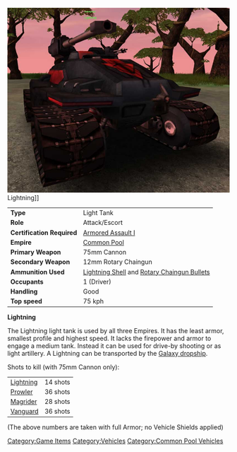 ![](images/Lightning.jpg "fig:Lightning.jpg") Lightning\]\]

|                            |                                                                                                                 |
| -------------------------- | --------------------------------------------------------------------------------------------------------------- |
| **Type**                   | Light Tank                                                                                                      |
| **Role**                   | Attack/Escort                                                                                                   |
| **Certification Required** | [Armored Assault I](Armored_Assault_I "wikilink")                                                               |
| **Empire**                 | [Common Pool](Common_Pool "wikilink")                                                                           |
| **Primary Weapon**         | 75mm Cannon                                                                                                     |
| **Secondary Weapon**       | 12mm Rotary Chaingun                                                                                            |
| **Ammunition Used**        | [Lightning Shell](Lightning_Shell "wikilink") and [Rotary Chaingun Bullets](Rotary_Chaingun_Bullets "wikilink") |
| **Occupants**              | 1 (Driver)                                                                                                      |
| **Handling**               | Good                                                                                                            |
| **Top speed**              | 75 kph                                                                                                          |

**Lightning**

The Lightning light tank is used by all three Empires. It has the least
armor, smallest profile and highest speed. It lacks the firepower and
armor to engage a medium tank. Instead it can be used for drive-by
shooting or as light artillery. A Lightning can be transported by the
[Galaxy dropship](Galaxy "wikilink").

Shots to kill (with 75mm Cannon only):

|                                   |          |
| --------------------------------- | -------- |
| [Lightning](Lightning "wikilink") | 14 shots |
| [Prowler](Prowler "wikilink")     | 36 shots |
| [Magrider](Magrider "wikilink")   | 28 shots |
| [Vanguard](Vanguard "wikilink")   | 36 shots |

(The above numbers are taken with full Armor; no Vehicle Shields
applied)

[Category:Game Items](Category:Game_Items "wikilink")
[Category:Vehicles](Category:Vehicles "wikilink") [Category:Common Pool
Vehicles](Category:Common_Pool_Vehicles "wikilink")
